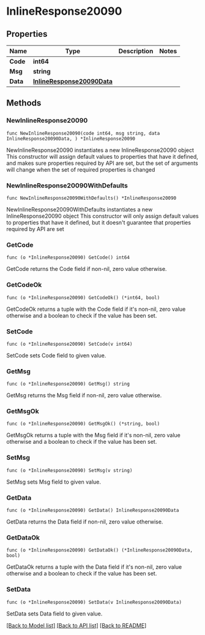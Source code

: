 # InlineResponse20090

## Properties

Name | Type | Description | Notes
------------ | ------------- | ------------- | -------------
**Code** | **int64** |  | 
**Msg** | **string** |  | 
**Data** | [**InlineResponse20090Data**](InlineResponse20090Data.md) |  | 

## Methods

### NewInlineResponse20090

`func NewInlineResponse20090(code int64, msg string, data InlineResponse20090Data, ) *InlineResponse20090`

NewInlineResponse20090 instantiates a new InlineResponse20090 object
This constructor will assign default values to properties that have it defined,
and makes sure properties required by API are set, but the set of arguments
will change when the set of required properties is changed

### NewInlineResponse20090WithDefaults

`func NewInlineResponse20090WithDefaults() *InlineResponse20090`

NewInlineResponse20090WithDefaults instantiates a new InlineResponse20090 object
This constructor will only assign default values to properties that have it defined,
but it doesn't guarantee that properties required by API are set

### GetCode

`func (o *InlineResponse20090) GetCode() int64`

GetCode returns the Code field if non-nil, zero value otherwise.

### GetCodeOk

`func (o *InlineResponse20090) GetCodeOk() (*int64, bool)`

GetCodeOk returns a tuple with the Code field if it's non-nil, zero value otherwise
and a boolean to check if the value has been set.

### SetCode

`func (o *InlineResponse20090) SetCode(v int64)`

SetCode sets Code field to given value.


### GetMsg

`func (o *InlineResponse20090) GetMsg() string`

GetMsg returns the Msg field if non-nil, zero value otherwise.

### GetMsgOk

`func (o *InlineResponse20090) GetMsgOk() (*string, bool)`

GetMsgOk returns a tuple with the Msg field if it's non-nil, zero value otherwise
and a boolean to check if the value has been set.

### SetMsg

`func (o *InlineResponse20090) SetMsg(v string)`

SetMsg sets Msg field to given value.


### GetData

`func (o *InlineResponse20090) GetData() InlineResponse20090Data`

GetData returns the Data field if non-nil, zero value otherwise.

### GetDataOk

`func (o *InlineResponse20090) GetDataOk() (*InlineResponse20090Data, bool)`

GetDataOk returns a tuple with the Data field if it's non-nil, zero value otherwise
and a boolean to check if the value has been set.

### SetData

`func (o *InlineResponse20090) SetData(v InlineResponse20090Data)`

SetData sets Data field to given value.



[[Back to Model list]](../README.md#documentation-for-models) [[Back to API list]](../README.md#documentation-for-api-endpoints) [[Back to README]](../README.md)


